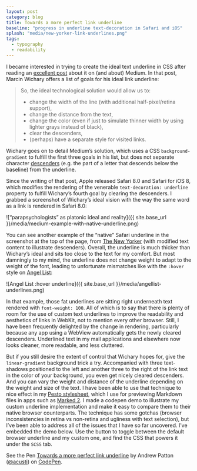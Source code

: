 ```yaml
---
layout: post
category: blog
title: Towards a more perfect link underline
baseline: "progress in underline text-decoration in Safari and iOS"
splash: "media/new-yorker-link-underlines.png"
tags:
  - typography
  - readability
---
```


I became interested in trying to create the ideal text underline in CSS after reading an [excellent post][medium-post-underlines] about it on (and about) Medium. In that post, Marcin Wichary offers a list of goals for his ideal link underline:

> So, the ideal technological solution would allow us to:
>
> - change the width of the line (with additional half-pixel/retina support),
> - change the distance from the text,
> - change the color (even if just to simulate thinner width by using lighter grays instead of black),
> - clear the descenders,
> - (perhaps) have a separate style for visited links.

Wichary goes on to detail Medium’s solution, which uses a CSS `background-gradient` to fulfill the first three goals in his list, but does not separate character [descenders][] (e.g. the part of a letter that descends below the baseline) from the underline.

Since the writing of that post, Apple released Safari 8.0 and Safari for iOS 8, which modifies the rendering of the venerable `text-decoration: underline` property to fulfill Wichary’s fourth goal by clearing the descenders. I grabbed a screenshot of Wichary’s ideal vision with the way the same word as a link is rendered in Safari 8.0:

![“parapsychologists” as platonic ideal and reality]({{ site.base_url }}/media/medium-example-with-native-underline.png)

You can see another example of the “native” Safari underline in the screenshot at the top of the page, from [The New Yorker][] (with modified text content to illustrate descenders). Overall, the underline is much thicker than Wichary’s ideal and sits too close to the text for my comfort. But most damningly to my mind, the underline does not change weight to adapt to the weight of the font, leading to unfortunate mismatches like with the `:hover` style on [Angel List][]:

![Angel List :hover underline]({{ site.base_url }}/media/angellist-underlines.png)

In that example, those fat underlines are sitting right underneath text rendered with `font-weight: 100`. All of which is to say that there is plenty of room for the use of custom text underlines to improve the readability and aesthetics of links in WebKit, not to mention every other browser. Still, I have been frequently delighted by the change in rendering, particularly because any app using a WebView automatically gets the newly cleared descenders. Underlined text in my mail applications and elsewhere now looks cleaner, more readable, and less cluttered.

But if you still desire the extent of control that Wichary hopes for, give the `linear-gradient` background trick a try. Accompanied with three text-shadows positioned to the left and another three to the right of the link text in the color of your background, you even get nicely cleared descenders. And you can vary the weight and distance of the underline depending on the weight and size of the text. I have been able to use that technique to nice effect in my [Pesto stylesheet][], which I use for previewing Markdown files in apps such as [Marked 2][]. I made a codepen demo to illustrate my custom underline implementation and make it easy to compare them to their native browser counterparts. The technique has some gotchas (browser inconsistencies in retina vs non-retina and ugliness with text selection), but I’ve been able to address all of the issues that I have so far uncovered. I’ve embedded the demo below. Use the button to toggle between the default browser underline and my custom one, and find the CSS that powers it under the `SCSS` tab.

<p data-height="433" data-theme-id="10369" data-slug-hash="gbabKQ" data-default-tab="result" data-user="acusti" class='codepen'>See the Pen <a href='http://codepen.io/acusti/pen/gbabKQ/'>Towards a more perfect link underline</a> by Andrew Patton (<a href='http://codepen.io/acusti'>@acusti</a>) on <a href='http://codepen.io'>CodePen</a>.</p>
<script async src="//assets.codepen.io/assets/embed/ei.js"></script>

[medium-post-underlines]: https://medium.com/designing-medium/crafting-link-underlines-on-medium-7c03a9274f9
[descenders]: https://en.wikipedia.org/wiki/Descender
[The New Yorker]: http://www.newyorker.com
[Angel List]: https://angel.co/jobs
[Pesto stylesheet]: https://github.com/acusti/Custom-Marked-Styles
[Marked 2]: http://marked2app.com
